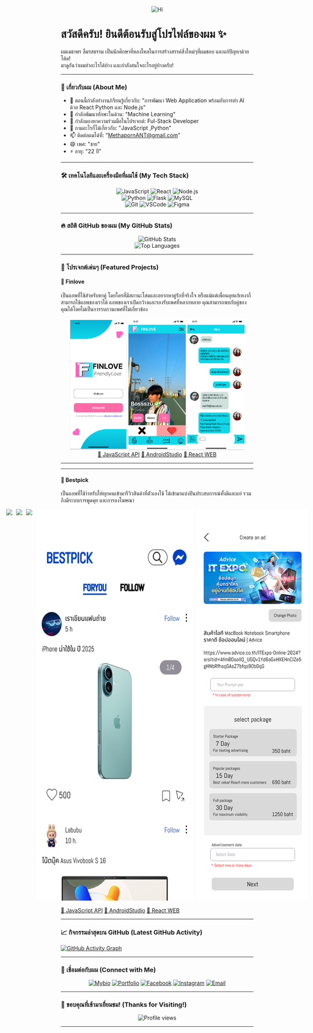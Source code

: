 <p align="center">
  <img src="https://github.com/MethapornANT/GojoGif/blob/main/228136787949a85c103a630c753726aa.gif" width="60" alt="Hi" />
  <h1>สวัสดีครับ! ยินดีต้อนรับสู่โปรไฟล์ของผม ✨</h1>
  <p>
    ผมเมธาพร ลิ้มรสธรรม เป็นนักศึกษาที่หลงใหลในการสร้างสรรค์สิ่งใหม่ๆที่ผมชอบ และแก้ปัญหาด้วยโค้ด!
    <br>
    มาดูกันว่าผมทำอะไรได้บ้าง และกำลังสนใจอะไรอยู่บ้างครับ!
  </p>
</p>

---

### 🚀 เกี่ยวกับผม (About Me)

- 🔭 ตอนนี้กำลังทำงาน/เรียนรู้เกี่ยวกับ: "การพัฒนา Web Application พร้อมกับการทำ AI ด้วย React Python และ Node.js"
- 🌱 กำลังพัฒนาทักษะในด้าน: "Machine Learning"
- 👯 กำลังมองหาความร่วมมือในโปรเจกต์: Ful-Stack Developer
- 💬 ถามอะไรก็ได้เกี่ยวกับ: "JavaScript ,Python"
- 📫 ติดต่อผมได้ที่: "MethapornANT@gmail.com"
- 😄 เพศ: "ชาย"
- ⚡ อายุ: "22 ปี"

---

### 🛠️ เทคโนโลยีและเครื่องมือที่ผมใช้ (My Tech Stack)

<p align="center">
  <img src="https://img.shields.io/badge/JavaScript-F7DF1E?style=for-the-badge&logo=javascript&logoColor=black" alt="JavaScript">
  <img src="https://img.shields.io/badge/React-20232A?style=for-the-badge&logo=react&logoColor=61DAFB" alt="React">
  <img src="https://img.shields.io/badge/Node.js-339933?style=for-the-badge&logo=node.js&logoColor=white" alt="Node.js">
  <br>
  <img src="https://img.shields.io/badge/Python-3776AB?style=for-the-badge&logo=python&logoColor=white" alt="Python">
  <img src="https://img.shields.io/badge/Flask-000000?style=for-the-badge&logo=flask&logoColor=white" alt="Flask">
  <img src="https://img.shields.io/badge/MySQL-4479A1?style=for-the-badge&logo=mysql&logoColor=white" alt="MySQL">
  <br>
  <img src="https://img.shields.io/badge/Git-F05032?style=for-the-badge&logo=git&logoColor=white" alt="Git">
  <img src="https://img.shields.io/badge/VSCode-007ACC?style=for-the-badge&logo=visualstudiocode&logoColor=white" alt="VSCode">
  <img src="https://img.shields.io/badge/Figma-F24E1E?style=for-the-badge&logo=figma&logoColor=white" alt="Figma">
</p>

---

### 🔥 สถิติ GitHub ของผม (My GitHub Stats)

<p align="center">
  <img src="https://github-readme-stats.vercel.app/api?username=MethapornANT&show_icons=true&theme=radical&include_all_commits=true&count_private=true&hide_border=true" alt="GitHub Stats">
  <br>
  <img src="https://github-readme-stats.vercel.app/api/top-langs/?username=MethapornANT&layout=compact&theme=radical&hide_border=true" alt="Top Languages">
</p>

---

### 🌟 โปรเจกต์เด่นๆ (Featured Projects)

#### 🚀 Finlove
<p>
  เป็นแอพที่ใช้สำหรับหาคู่ โดยใครที่มีสถานะโสดและอยากหาคู่รักที่จริงใจ หรือแม้แต่เพื่อนคุยแก้เหงาก็สามารถใช้แอพของเราได้ แอพของเราเปิดกว้างและรองรับเพศที่หลากหลาย คุณสามารถพบกับคู่ของคุณได้โดยไม่เป็นการรบกวนเพศที่ไม่เกี่ยวข้อง
</p>
<p align="center">
<img src="https://github.com/MethapornANT/PicBestpick/blob/main/FIRST%20PAGE.jpg" width="150"/>
<img src="https://github.com/MethapornANT/PicBestpick/blob/main/MAIN_SLIDE.jpg" width="150"/>
<img src="https://github.com/MethapornANT/PicBestpick/blob/main/POPUP_%E0%B9%81%E0%B8%99%E0%B8%B0%E0%B8%99%E0%B8%B3%E0%B8%AA%E0%B8%96%E0%B8%B2%E0%B8%99%E0%B8%97%E0%B8%B5%E0%B9%88%E0%B8%AD%E0%B8%AD%E0%B8%81%E0%B9%80%E0%B8%94%E0%B8%95%E0%B8%A3%E0%B8%B0%E0%B8%AB%E0%B8%A7%E0%B9%88%E0%B9%88%E0%B8%B2%E0%B8%87%E0%B9%81%E0%B8%8A%E0%B8%97.jpg" width="150"/>
<br>
<a href="https://github.com/MethapornANT/Finlove-Node-Original.git" target="_blank">🔗 JavaScript API</a>
<a href="https://github.com/MethapornANT/FinloveAndroid.git" target="_blank">🔗 AndroidStudio</a>
<a href="https://github.com/MethapornANT/FinloveReact-Original.git" target="_blank">🔗 React WEB</a>
</p>

---

---

#### 🚀 Bestpick
<p>
  เป็นแอพที่ใช้าำหรับให้ทุกคนเข้ามารีวิวสินค้าที่ตัวเองใช้ ได้เข้ามาแบ่งปันประสบการณ์ทั้งดีและแย่ รวมถึงมีระบบการพูดคุย และการลงโฆษณา
</p>
<style>
  .image-gallery {
    display: flex; 
    justify-content: center;
    gap: 10px;
  }

  .image-gallery img {
    height: 917px; /* กำหนดความสูงที่ต้องการ */
    width: 150px; /* กำหนดความกว้างที่ต้องการ */
    object-fit: cover; /* สำคัญ! ทำให้รูปภาพเติมเต็มพื้นที่และ Crop ส่วนเกิน */
    /* ถ้าภาพมีขนาดเล็กกว่า 150x917 จะถูกขยายให้เต็ม และถ้าใหญ่กว่าจะถูก Crop */
  }
</style>

<div class="image-gallery">
  <img src="https://github.com/MethapornANT/PicFinlove/blob/main/Login.png"/>
  <img src="https://github.com/MethapornANT/PicFinlove/blob/main/Android%20Compact%20-%201.png"/>
  <img src="https://github.com/MethapornANT/PicFinlove/blob/main/in%20Chat.png"/>
  <img src="https://github.com/MethapornANT/PicBestpick/blob/main/HOMEPAGE.png"/>
  <img src="https://github.com/MethapornANT/PicBestpick/blob/main/Android%20Compact%20-%205.png"/>
</div>
<br>
<a href="https://github.com/MethapornANT/BestPickServer.git" target="_blank">🔗 JavaScript API</a>
<a href="https://github.com/MethapornANT/BestpickAndroid.git" target="_blank">🔗 AndroidStudio</a> 
<a href="https://github.com/MethapornANT/BestpickWeb.git" target="_blank">🔗 React WEB</a> 
</p>

---

### 📈 กิจกรรมล่าสุดบน GitHub (Latest GitHub Activity)

<a href="https://github.com/MethapornANT">
  <img src="https://github-readme-activity-graph.vercel.app/graph?username=MethapornANT&theme=react&hide_border=true" alt="GitHub Activity Graph">
</a>

---

### 👋 เชื่อมต่อกับผม (Connect with Me)

<p align="center">
  <a href="https://linktr.ee/MethapornANT" target="_blank"><img src="https://img.shields.io/badge/MyBio-FF5722?style=for-the-badge&logo=firefox&logoColor=white" alt="Mybio"></a>
  <a href="https://linktr.ee/MethapornANT" target="_blank"><img src="https://img.shields.io/badge/Portfolio-FF5722?style=for-the-badge&logo=firefox&logoColor=white" alt="Portfolio"></a>
  <a href="https://www.facebook.com/methaporn.limrosthum" target="_blank"><img src="https://img.shields.io/badge/Facebook-1877F2?style=for-the-badge&logo=facebook&logoColor=white" alt="Facebook"></a>
  <a href="https://www.instagram.com/antz._507" target="_blank"><img src="https://img.shields.io/badge/Instagram-E4405F?style=for-the-badge&logo=instagram&logoColor=white" alt="Instagram"></a>
  <a href="mailto:MethapornANT@gmail.com"><img src="https://img.shields.io/badge/Email-D14836?style=for-the-badge&logo=gmail&logoColor=white" alt="Email"></a>
</p>

---


### 💖 ขอบคุณที่เข้ามาเยี่ยมชม! (Thanks for Visiting!)

<p align="center">
  <img src="https://komarev.com/ghpvc/?username=MethapornANT&color=blueviolet" alt="Profile views">
</p>

---
